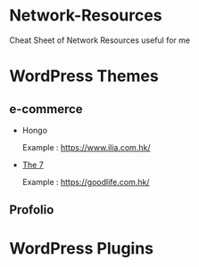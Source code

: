 # Network-Resources
Cheat Sheet of Network Resources useful for me

# WordPress Themes 
## e-commerce
- Hongo 
    
    Example : https://www.ilia.com.hk/
- [The 7](https://the7.io/)
    
    Example : https://goodlife.com.hk/

## Profolio

# WordPress Plugins